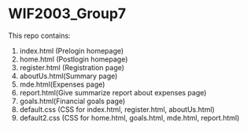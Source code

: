 # WIF2003_Group7

This repo contains:
1. index.html (Prelogin homepage)
2. home.html (Postlogin homepage)
3. register.html (Registration page)
4. aboutUs.html(Summary page)
5. mde.html(Expenses page)
6. report.html(Give summarize report about expenses page)
7. goals.html(Financial goals page)
8. default.css (CSS for index.html, register.html, aboutUs.html)
9. default2.css (CSS for home.html, goals.html, mde.html, report.html)





